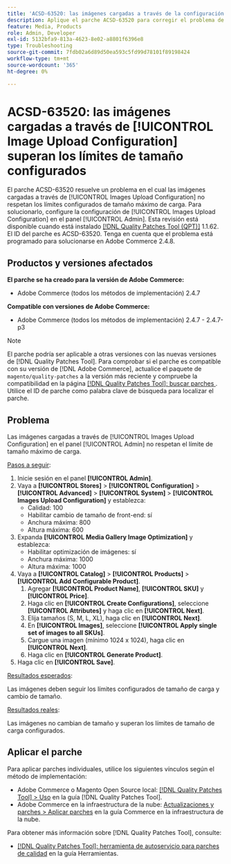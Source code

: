 ```yaml
---
title: 'ACSD-63520: las imágenes cargadas a través de la configuración de carga de imágenes superan los límites de tamaño configurados'
description: Aplique el parche ACSD-63520 para corregir el problema de Adobe Commerce en el que las imágenes cargadas a través de la configuración de carga de imágenes en el panel de administración no se adhieren a los límites configurados de tamaño máximo de carga.
feature: Media, Products
role: Admin, Developer
exl-id: 5132bfa9-813a-4623-8e02-a8801f6396e8
type: Troubleshooting
source-git-commit: 7fdb02a6d89d50ea593c5fd99d78101f89198424
workflow-type: tm+mt
source-wordcount: '365'
ht-degree: 0%

---
```


# ACSD-63520: las imágenes cargadas a través de [!UICONTROL Image Upload Configuration] superan los límites de tamaño configurados

El parche ACSD-63520 resuelve un problema en el cual las imágenes cargadas a través de [!UICONTROL Images Upload Configuration] no respetan los límites configurados de tamaño máximo de carga. Para solucionarlo, configure la configuración de [!UICONTROL Images Upload Configuration] en el panel [!UICONTROL Admin]. Esta revisión está disponible cuando está instalado [[!DNL Quality Patches Tool (QPT)]](/help/tools/quality-patches-tool/quality-patches-tool-to-self-serve-quality-patches.md) 1.1.62. El ID del parche es ACSD-63520. Tenga en cuenta que el problema está programado para solucionarse en Adobe Commerce 2.4.8.

## Productos y versiones afectados

**El parche se ha creado para la versión de Adobe Commerce:**
* Adobe Commerce (todos los métodos de implementación) 2.4.7

**Compatible con versiones de Adobe Commerce:**
* Adobe Commerce (todos los métodos de implementación) 2.4.7 - 2.4.7-p3

>[!NOTE]
>
>El parche podría ser aplicable a otras versiones con las nuevas versiones de [!DNL Quality Patches Tool]. Para comprobar si el parche es compatible con su versión de [!DNL Adobe Commerce], actualice el paquete de `magento/quality-patches` a la versión más reciente y compruebe la compatibilidad en la página [[!DNL Quality Patches Tool]: buscar parches ](https://experienceleague.adobe.com/tools/commerce-quality-patches/index.html?lang=es). Utilice el ID de parche como palabra clave de búsqueda para localizar el parche.

## Problema

Las imágenes cargadas a través de [!UICONTROL Images Upload Configuration] en el panel [!UICONTROL Admin] no respetan el límite de tamaño máximo de carga.

<u>Pasos a seguir</u>:

1. Inicie sesión en el panel **[!UICONTROL Admin]**.
1. Vaya a **[!UICONTROL Stores]** > **[!UICONTROL Configuration]** > **[!UICONTROL Advanced]** > **[!UICONTROL System]** > **[!UICONTROL Images Upload Configuration]** y establezca:
   * Calidad: 100
   * Habilitar cambio de tamaño de front-end: sí
   * Anchura máxima: 800
   * Altura máxima: 600
1. Expanda **[!UICONTROL Media Gallery Image Optimization]** y establezca:
   * Habilitar optimización de imágenes: sí
   * Anchura máxima: 1000
   * Altura máxima: 1000
1. Vaya a **[!UICONTROL Catalog]** > **[!UICONTROL Products]** > **[!UICONTROL Add Configurable Product]**.
   1. Agregar **[!UICONTROL Product Name]**, **[!UICONTROL SKU]** y **[!UICONTROL Price]**.
   1. Haga clic en **[!UICONTROL Create Configurations]**, seleccione **[!UICONTROL Attributes]** y haga clic en **[!UICONTROL Next]**.
   1. Elija tamaños (S, M, L, XL), haga clic en **[!UICONTROL Next]**.
   1. En **[!UICONTROL Images]**, seleccione **[!UICONTROL Apply single set of images to all SKUs]**.
   1. Cargue una imagen (mínimo 1024 x 1024), haga clic en **[!UICONTROL Next]**.
   1. Haga clic en **[!UICONTROL Generate Product]**.
1. Haga clic en **[!UICONTROL Save]**.

<u>Resultados esperados</u>:

Las imágenes deben seguir los límites configurados de tamaño de carga y cambio de tamaño.

<u>Resultados reales</u>:

Las imágenes no cambian de tamaño y superan los límites de tamaño de carga configurados.

## Aplicar el parche

Para aplicar parches individuales, utilice los siguientes vínculos según el método de implementación:

* Adobe Commerce o Magento Open Source local: [[!DNL Quality Patches Tool] > Uso](/help/tools/quality-patches-tool/usage.md) en la guía [!DNL Quality Patches Tool].
* Adobe Commerce en la infraestructura de la nube: [Actualizaciones y parches > Aplicar parches](https://experienceleague.adobe.com/docs/commerce-cloud-service/user-guide/develop/upgrade/apply-patches.html?lang=es) en la guía Commerce en la infraestructura de la nube.

Para obtener más información sobre [!DNL Quality Patches Tool], consulte:

* [[!DNL Quality Patches Tool]: herramienta de autoservicio para parches de calidad](/help/tools/quality-patches-tool/quality-patches-tool-to-self-serve-quality-patches.md) en la guía Herramientas.
